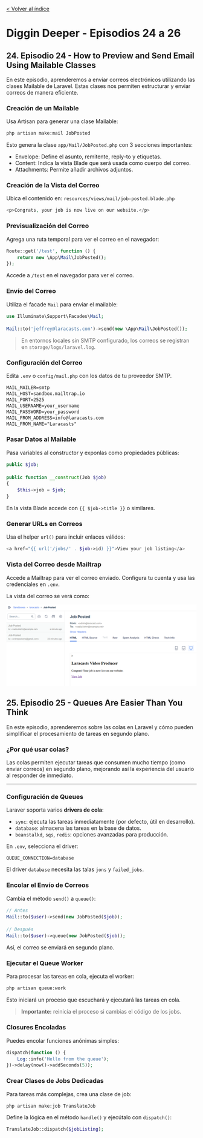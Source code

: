 [< Volver al índice](/docs/chapter/digginDeeper.md)

# Diggin Deeper - Episodios 24 a 26

## 24. Episodio 24 - How to Preview and Send Email Using Mailable Classes

En este episodio, aprenderemos a enviar correos electrónicos utilizando las clases Mailable de Laravel. Estas clases nos permiten estructurar y enviar correos de manera eficiente.

### Creación de un Mailable

Usa Artisan para generar una clase Mailable:

```bash
php artisan make:mail JobPosted
```

Esto genera la clase `app/Mail/JobPosted.php` con 3 secciones importantes:
+ Envelope: Define el asunto, remitente, reply-to y etiquetas.
+ Content: Indica la vista Blade que será usada como cuerpo del correo.
+ Attachments: Permite añadir archivos adjuntos.

### Creación de la Vista del Correo

Ubica el contenido en:
`resources/views/mail/job-posted.blade.php`

```php
<p>Congrats, your job is now live on our website.</p>
```

### Previsualización del Correo

Agrega una ruta temporal para ver el correo en el navegador:

```php
Route::get('/test', function () {
    return new \App\Mail\JobPosted();
});
```
Accede a `/test` en el navegador para ver el correo.

### Envío del Correo

Utiliza el facade `Mail` para enviar el mailable:

```php
use Illuminate\Support\Facades\Mail;

Mail::to('jeffrey@laracasts.com')->send(new \App\Mail\JobPosted());
```

> En entornos locales sin SMTP configurado, los correos se registran en `storage/logs/laravel.log`.

### Configuración del Correo

Edita `.env` o `config/mail.php` con los datos de tu proveedor SMTP.

```env
MAIL_MAILER=smtp
MAIL_HOST=sandbox.mailtrap.io
MAIL_PORT=2525
MAIL_USERNAME=your_username
MAIL_PASSWORD=your_password
MAIL_FROM_ADDRESS=info@laracasts.com
MAIL_FROM_NAME="Laracasts"
```

### Pasar Datos al Mailable

Pasa variables al constructor y exponlas como propiedades públicas:

```php
public $job;

public function __construct(Job $job)
{
    $this->job = $job;
}
```

En la vista Blade accede con `{{ $job->title }}` o similares.

### Generar URLs en Correos

Usa el helper `url()` para incluir enlaces válidos:

```php
<a href="{{ url('/jobs/' . $job->id) }}">View your job listing</a>
```

### Vista del Correo desde Mailtrap
Accede a Mailtrap para ver el correo enviado. Configura tu cuenta y usa las credenciales en `.env`.

La vista del correo se verá como:

![mail](../img/image9.png)

## 25. Episodio 25 - Queues Are Easier Than You Think

En este episodio, aprenderemos sobre las colas en Laravel y cómo pueden simplificar el procesamiento de tareas en segundo plano.

### ¿Por qué usar colas?
Las colas permiten ejecutar tareas que consumen mucho tiempo (como enviar correos) en segundo plano, mejorando así la experiencia del usuario al responder de inmediato.

---

### Configuración de Queues

Laraver soporta varios **drivers de cola**:
+ `sync`: ejecuta las tareas inmediatamente (por defecto, útil en desarrollo).
+ `database`: almacena las tareas en la base de datos.
+ `beanstalkd`, `sqs`, `redis`: opciones avanzadas para producción.

En `.env`, selecciona el driver:

```env
QUEUE_CONNECTION=database
```

El driver `database` necesita las talas `jons` y `failed_jobs`.

### Encolar el Envío de Correos

Cambia el método `send()` a `queue()`:
```php
// Antes
Mail::to($user)->send(new JobPosted($job));

// Después
Mail::to($user)->queue(new JobPosted($job));

```
Así, el correo se enviará en segundo plano.

### Ejecutar el Queue Worker
Para procesar las tareas en cola, ejecuta el worker:

```bash
php artisan queue:work
```

Esto iniciará un proceso que escuchará y ejecutará las tareas en cola.
> **Importante:** reinicia el proceso si cambias el código de los jobs.

### Closures Encoladas

Puedes encolar funciones anónimas simples:

```php
dispatch(function () {
    Log::info('Hello from the queue');
})->delay(now()->addSeconds(5));
```

### Crear Clases de Jobs Dedicadas

Para tareas más complejas, crea una clase de job:

```bash
php artisan make:job TranslateJob
```

Define la lógica en el método `handle()` y ejecútalo con `dispatch()`:

```php
TranslateJob::dispatch($jobListing);
```